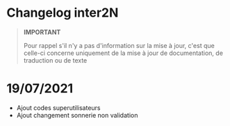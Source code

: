 # Changelog inter2N


>**IMPORTANT**
>
>Pour rappel s'il n'y a pas d'information sur la mise à jour, c'est que celle-ci concerne uniquement de la mise à jour de documentation, de traduction ou de texte

# 19/07/2021

- Ajout codes superutilisateurs
- Ajout changement sonnerie non validation

